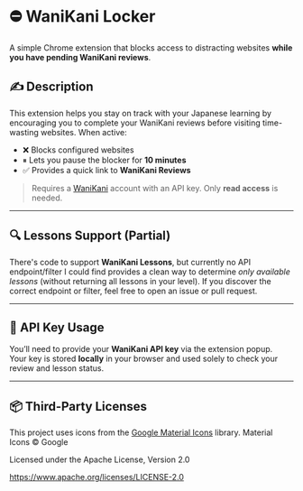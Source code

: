 # ⛔ WaniKani Locker

A simple Chrome extension that blocks access to distracting websites **while you have pending WaniKani reviews**.

## ✍️ Description

This extension helps you stay on track with your Japanese learning by encouraging you to complete your WaniKani reviews before visiting time-wasting websites. When active:

- ❌ Blocks configured websites
- ⏸ Lets you pause the blocker for **10 minutes**
- ✅ Provides a quick link to **WaniKani Reviews**

> Requires a [WaniKani](https://www.wanikani.com) account with an API key. Only **read access** is needed.

---

## 🔍 Lessons Support (Partial)

There's code to support **WaniKani Lessons**, but currently no API endpoint/filter I could find provides a clean way to determine *only available lessons* (without returning all lessons in your level). If you discover the correct endpoint or filter, feel free to open an issue or pull request.

---

## 🔐 API Key Usage

You’ll need to provide your **WaniKani API key** via the extension popup.  
Your key is stored **locally** in your browser and used solely to check your review and lesson status.

---

## 📦 Third-Party Licenses

This project uses icons from the [Google Material Icons](https://github.com/google/material-design-icons) library.
Material Icons © Google

Licensed under the Apache License, Version 2.0

https://www.apache.org/licenses/LICENSE-2.0

